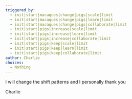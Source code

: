 ```yaml
---
triggered_by:
  - init|start|macaques|change|pigs|scale|limit
  - init|start|macaques|change|pigs|learn|limit
  - init|start|macaques|change|pigs|collaborate|limit
  - init|start|pigs|increase|scale|limit
  - init|start|pigs|increase|learn|limit
  - init|start|pigs|increase|collaborate|limit
  - init|start|pigs|keep|scale|limit
  - init|start|pigs|keep|learn|limit
  - init|start|pigs|keep|collaborate|limit
author: Charlie
choices:
  - Nothing
---
```

I will change the shift patterns and I personally thank you

Charlie
